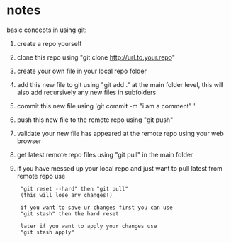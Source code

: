 # notes

basic concepts in using git:
1. create a repo yourself 
2. clone this repo using "git clone http://url.to.your.repo"
3. create your own file in your local repo folder 
4. add this new file to git using "git add ." at the main folder level, this will also add recursively any new files in subfolders
5. commit this new file using 'git commit -m "i am a comment" '
6. push this new file to the remote repo using "git push"
7. validate your new file has appeared at the remote repo using your web browser

8. get latest remote repo files using "git pull" in the main folder
9. if you have messed up your local repo 
     and just want to pull latest from remote repo use
      
        "git reset --hard" then "git pull"
        (this will lose any changes!)

        if you want to save ur changes first you can use 
        "git stash" then the hard reset

        later if you want to apply your changes use 
        "git stash apply"


